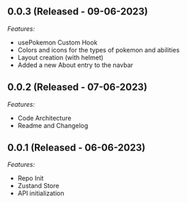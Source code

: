 ## 0.0.3 (Released - 09-06-2023)

_Features:_

-   usePokemon Custom Hook
-   Colors and icons for the types of pokemon and abilities
-   Layout creation (with helmet)
-   Added a new About entry to the navbar

## 0.0.2 (Released - 07-06-2023)

_Features:_

-   Code Architecture
-   Readme and Changelog

## 0.0.1 (Released - 06-06-2023)

_Features:_

-   Repo Init
-   Zustand Store
-   API initialization
